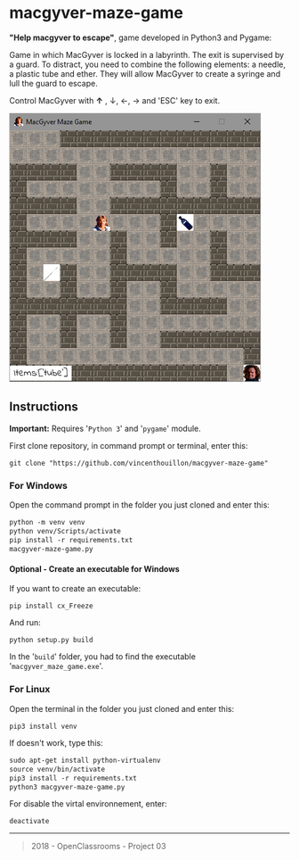 # macgyver-maze-game

**"Help macgyver to escape"**, game developed in Python3 and Pygame:

Game in which MacGyver is locked in a labyrinth. The exit is supervised by a guard. To distract, you need to combine the following elements: a needle, a plastic tube and ether. They will allow MacGyver to create a syringe and lull the guard to escape.

Control MacGyver with **&uparrow;** , &downarrow;, &leftarrow;, &rightarrow; and 'ESC' key to exit.

![Screenshot](includes/img/macgyver-maze.PNG)

## Instructions

**Important:** Requires '`Python 3`' and '`pygame`' module.

First clone repository, in command prompt or terminal, enter this:

```console
git clone "https://github.com/vincenthouillon/macgyver-maze-game"
```

### For Windows

Open the command prompt in the folder you just cloned and enter this:

```console
python -m venv venv
python venv/Scripts/activate
pip install -r requirements.txt
macgyver-maze-game.py
```

#### Optional - Create an executable for Windows

If you want to create an executable:

```console
pip install cx_Freeze
```

And run:

```console
python setup.py build
```

In the '`build`' folder, you had to find the executable '`macgyver_maze_game.exe`'.

### For Linux

Open the terminal in the folder you just cloned and enter this:

```console
pip3 install venv
```

If doesn't work, type this:

```console
sudo apt-get install python-virtualenv
source venv/bin/activate
pip3 install -r requirements.txt
python3 macgyver-maze-game.py
```

For disable the virtal environnement, enter:

```console
deactivate
```

***
> 2018 - OpenClassrooms - Project 03